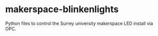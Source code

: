 # makerspace-blinkenlights
Python files to control the Surrey university makerspace LED install via OPC.
